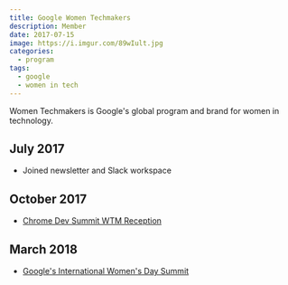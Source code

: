```yaml
---
title: Google Women Techmakers
description: Member
date: 2017-07-15
image: https://i.imgur.com/89wIult.jpg
categories:
  - program
tags:
  - google
  - women in tech
---
```


Women Techmakers is Google's global program and brand for women in technology.

## July 2017

- Joined newsletter and Slack workspace

## October 2017

- [Chrome Dev Summit WTM Reception](/2017/10/24/chrome-dev-summit-2017/)

## March 2018

- [Google's International Women's Day Summit](/2018/03/03/wtm-international-womens-day-celebration-iwd/)
